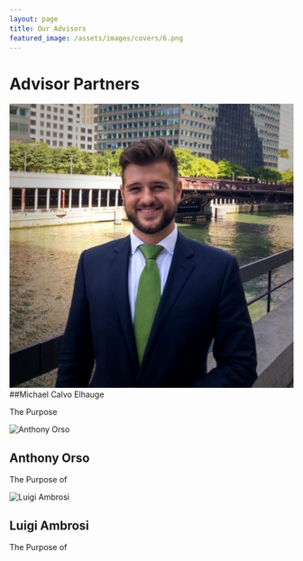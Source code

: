 ```yaml
---
layout: page
title: Our Advisors
featured_image: /assets/images/covers/6.png
---
```


# Advisor Partners

![Michael Calvo Elhauge](https://github.com/mcalvoelhauge/pactumpartners.github.io/blob/main/assets/images/people/calvo.jpeg "Michael Calvo Elhauge")
##Michael Calvo Elhauge

The Purpose 

![](/assets/images/people/Orso.png "Anthony Orso")
## Anthony Orso

The Purpose of

![](/assets/images/people/Ambrosi.png "Luigi Ambrosi")
## Luigi Ambrosi

The Purpose of

